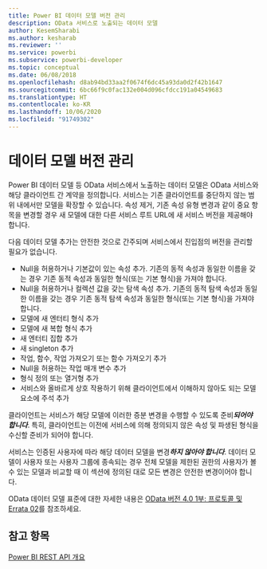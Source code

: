 ```yaml
---
title: Power BI 데이터 모델 버전 관리
description: OData 서비스로 노출되는 데이터 모델
author: KesemSharabi
ms.author: kesharab
ms.reviewer: ''
ms.service: powerbi
ms.subservice: powerbi-developer
ms.topic: conceptual
ms.date: 06/08/2018
ms.openlocfilehash: d8ab94bd33aa2f0674f6dc45a93da0d2f42b1647
ms.sourcegitcommit: 6bc66f9c0fac132e004d096cfdcc191a04549683
ms.translationtype: HT
ms.contentlocale: ko-KR
ms.lasthandoff: 10/06/2020
ms.locfileid: "91749302"
---
```

# <a name="data-model-versioning"></a>데이터 모델 버전 관리

Power BI 데이터 모델 등 OData 서비스에서 노출하는 데이터 모델은 OData 서비스와 해당 클라이언트 간 계약을 정의합니다. 서비스는 기존 클라이언트를 중단하지 않는 범위 내에서만 모델을 확장할 수 있습니다. 속성 제거, 기존 속성 유형 변경과 같이 중요 항목을 변경할 경우 새 모델에 대한 다른 서비스 루트 URL에 새 서비스 버전을 제공해야 합니다.  
  
다음 데이터 모델 추가는 안전한 것으로 간주되며 서비스에서 진입점의 버전을 관리할 필요가 없습니다.  
  
* Null을 허용하거나 기본값이 있는 속성 추가. 기존의 동적 속성과 동일한 이름을 갖는 경우 기존 동적 속성과 동일한 형식(또는 기본 형식)을 가져야 합니다.  
* Null을 허용하거나 컬렉션 값을 갖는 탐색 속성 추가. 기존의 동적 탐색 속성과 동일한 이름을 갖는 경우 기존 동적 탐색 속성과 동일한 형식(또는 기본 형식)을 가져야 합니다.  
* 모델에 새 엔터티 형식 추가  
* 모델에 새 복합 형식 추가  
* 새 엔터티 집합 추가  
* 새 singleton 추가  
* 작업, 함수, 작업 가져오기 또는 함수 가져오기 추가
* Null을 허용하는 작업 매개 변수 추가  
* 형식 정의 또는 열거형 추가  
* 서비스와 올바르게 상호 작용하기 위해 클라이언트에서 이해하지 않아도 되는 모델 요소에 주석 추가  
  
클라이언트는 서비스가 해당 모델에 이러한 증분 변경을 수행할 수 있도록 준비***되어야 합니다***. 특히, 클라이언트는 이전에 서비스에 의해 정의되지 않은 속성 및 파생된 형식을 수신할 준비가 되어야 합니다.  
  
서비스는 인증된 사용자에 따라 해당 데이터 모델을 변경***하지 않아야 합니다***. 데이터 모델이 사용자 또는 사용자 그룹에 종속되는 경우 전체 모델을 제한된 권한의 사용자가 볼 수 있는 모델과 비교할 때 이 섹션에 정의된 대로 모든 변경은 안전한 변경이어야 합니다.  
  
OData 데이터 모델 표준에 대한 자세한 내용은 [OData 버전 4.0 1부: 프로토콜 및 Errata 02](https://docs.oasis-open.org/odata/odata/v4.0/odata-v4.0-part1-protocol.html)를 참조하세요.  
  
## <a name="see-also"></a>참고 항목
[Power BI REST API 개요](/rest/api/power-bi/)